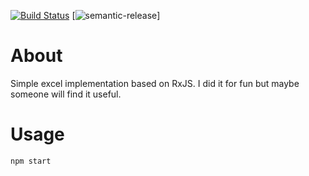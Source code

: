 [![Build Status](https://travis-ci.org/treeskar/rxjs-demo.svg?branch=master)](https://travis-ci.org/treeskar/rxjs-demo) 
[![semantic-release](https://img.shields.io/badge/%20%20%F0%9F%93%A6%F0%9F%9A%80-semantic--release-e10079.svg)]

# About

Simple excel implementation based on RxJS.
I did it for fun but maybe someone will find it useful.

# Usage

```
npm start
```
